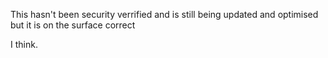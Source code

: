 This hasn't been security verrified and is still being updated and optimised but it is on the surface correct














I think.